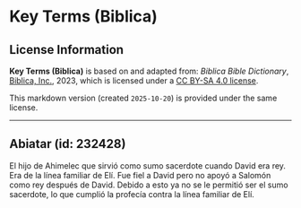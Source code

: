 # Key Terms (Biblica)

## License Information

**Key Terms (Biblica)** is based on and adapted from: _Biblica Bible Dictionary_, [Biblica, Inc.](https://www.biblica.com/), 2023, which is licensed under a [CC BY-SA 4.0 license](https://creativecommons.org/licenses/by-sa/4.0/legalcode.en).

This markdown version (created `2025-10-20`) is provided under the same license.



--------------------------------

## Abiatar (id: 232428)

El hijo de Ahimelec que sirvió como sumo sacerdote cuando David era rey. Era de la línea familiar de Elí. Fue fiel a David pero no apoyó a Salomón como rey después de David. Debido a esto ya no se le permitió ser el sumo sacerdote, lo que cumplió la profecía contra la línea familiar de Elí.


